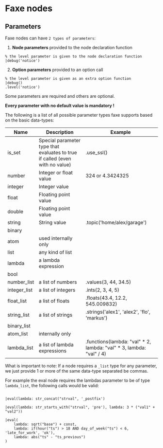 # Faxe nodes

## Parameters

Faxe nodes can have `2 types of parameters`:

1. **Node parameters** provided to the node declaration function

```dfs  
% the level parameter is given to the node declaration function
|debug('notice')
```


    
2. **Option parameters** provided to an option call

```dfs  
% the level parameter is given as an extra option function
|debug()
.level('notice')

```

    
    
Some parameters are required and others are optional.

**Every parameter with no default value is mandatory !**

The following is a list of all possible parameter types faxe supports based on the basic data-types:

Name | Description | Example
-----|-------------|--------
is_set         | Special parameter type that evaluates to true if called (even with no value) | .use_ssl()
number         | Integer or float value | 324 or 4.3424325
integer        | Integer value
float          | Floating point value
double         | Floating point value
string         | String value | .topic('home/alex/garage')
binary         | 
atom           | used internally only
list           | any kind of list
lambda         | a lambda expression
bool           | 
number_list    | a list of numbers | .values(3, 44, 34.5)
integer_list   | a list of integers | .ints(2, 3, 4, 5)
float_list     | a list of floats | .floats(43.4, 12.2, 545.009832)
string_list    | a list of strings | .strings('alex1', 'alex2', 'flo', 'markus')
binary_list    |
atom_list      | internally only
lambda_list    | a list of lambda expressions | .functions(lambda: "val" * 2, lambda: "val" * 3, lambda: "val" / 4)

What is important to note:
If a node requires a `_list` type for any parameter, 
we just provide 1 or more of the same data-type separated be commas.

For example the eval node requires the lambdas parameter to be of type `lambda_list`, the following calls would be valid:

```dfs

|eval(lambda: str_concat("strval", '_postfix')

|eval(lambda: str_starts_with("strval", 'pre'), lambda: 3 * ("val1" + "val2"))

|eval(
    lambda: sqrt("base") + const,
    lambda: if(hour("ts") > 18 AND day_of_week("ts") < 6, 'late_for_work', 'ok'),
    lambda: abs("ts" - "ts_previous")
)

```